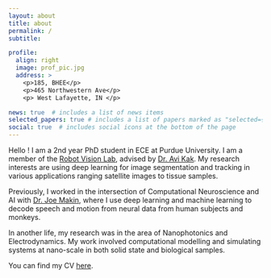 ```yaml
---
layout: about
title: about
permalink: /
subtitle:  

profile:
  align: right
  image: prof_pic.jpg
  address: >
    <p>185, BHEE</p>
    <p>465 Northwestern Ave</p>
    <p> West Lafayette, IN </p>

news: true  # includes a list of news items
selected_papers: true # includes a list of papers marked as "selected={true}"
social: true  # includes social icons at the bottom of the page
---
```


Hello ! I am a 2nd year PhD student in ECE at Purdue University. I am a member of the [Robot Vision Lab](https://engineering.purdue.edu/RVL/), advised by [Dr. Avi Kak](https://engineering.purdue.edu/kak/). My research interests are using deep learning for image segmentation and tracking in various applications ranging satellite images to tissue samples.

Previously, I worked in the intersection of Computational Neuroscience and AI with [Dr. Joe Makin](https://engineering.purdue.edu/MakinLab/people/ptProfile?resource_id=242786&group_id=242782&photo=right), where I use deep learning and machine learning to decode speech and motion from neural data from human subjects and monkeys. 

In another life, my research was in the area of Nanophotonics and Electrodynamics. My work involved computational modelling and simulating systems at nano-scale in both solid state and biological samples.

You can find my CV [here](../assets/pdf/Akshita_Kamsali_CV.pdf).
